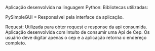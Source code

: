 Aplicação desenvolvida na linguagem Python:
Bibliotecas utilizadas:

PySimpleGUI = Responsável pela interface da aplicação.

Request: Utilizada para obter request e response da api consumida.
Aplicação desenvolvida com Intuíto de consumir uma Api de Cep.
Os usuário deve digitar apenas o cep e a aplicação retorna o endereço completo.
